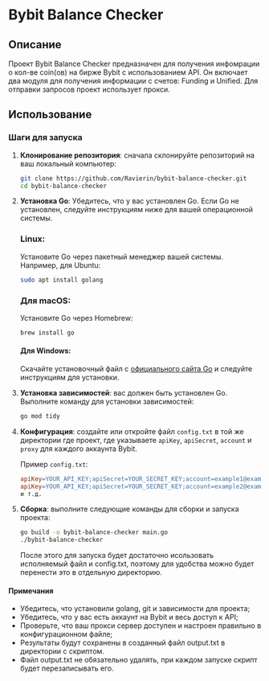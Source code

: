 # Bybit Balance Checker

## Описание

Проект Bybit Balance Checker предназначен для получения инфомрации о кол-ве coin(ов) на бирже Bybit с использованием API. Он включает два модуля для получения информации с счетов: Funding и Unified. Для отправки запросов проект использует прокси.

## Использование

### Шаги для запуска

1. **Клонирование репозитория**: сначала склонируйте репозиторий на ваш локальный компьютер:
   ```bash
   git clone https://github.com/Ravierin/bybit-balance-checker.git
   cd bybit-balance-checker
   ```
2. **Установка Go**: Убедитесь, что у вас установлен Go. Если Go не установлен, следуйте инструкциям ниже для вашей операционной системы.

   ### Linux:

   Установите Go через пакетный менеджер вашей системы. Например, для Ubuntu:
   ```bash
   sudo apt install golang
   ```
   ### Для macOS:

   Установите Go через Homebrew:
   ```bash
   brew install go
   ```
   #### Для Windows:

   Скачайте установочный файл с [официального сайта Go](https://go.dev/dl/) и следуйте инструкциям для установки.

3. **Установка зависимостей**:  вас должен быть установлен Go. Выполните команду для установки зависимостей:
   ```bash
   go mod tidy
   ```
4. **Конфигурация**: создайте или откройте файл `config.txt` в той же директории где проект, где указываете `apiKey`, `apiSecret`, `account` и `proxy` для каждого аккаунта Bybit.

   Пример `config.txt`:
   ```makefile
   apiKey=YOUR_API_KEY;apiSecret=YOUR_SECRET_KEY;account=example1@example.com;proxy=IP:PORT:LOGIN:PASSWORD
   apiKey=YOUR_API_KEY;apiSecret=YOUR_SECRET_KEY;account=example2@example.com;proxy=IP:PORT:LOGIN:PASSWORD
   и т.д.
   ```
5. **Сборка**: выполните следующие команды для сборки и запуска проекта:
   ```bash
   go build -o bybit-balance-checker main.go 
   ./bybit-balance-checker
   ```
   После этого для запуска будет достаточно исользовать исполняемый файл и config.txt, поэтому для удобства можно будет перенести это в отдельную директорию.
   
#### Примечания
   - Убедитесь, что установили golang, git и зависимости для проекта;
   - Убедитесь, что у вас есть аккаунт на Bybit и весь доступ к API;
   - Проверьте, что ваш прокси сервер доступен и настроен правильно в конфигурационном файле;
   - Результаты будут сохранены в созданный файл output.txt в директории с скриптом.
   - Файл output.txt не обязательно удалять, при каждом запуске скрипт будет перезаписывать его.

